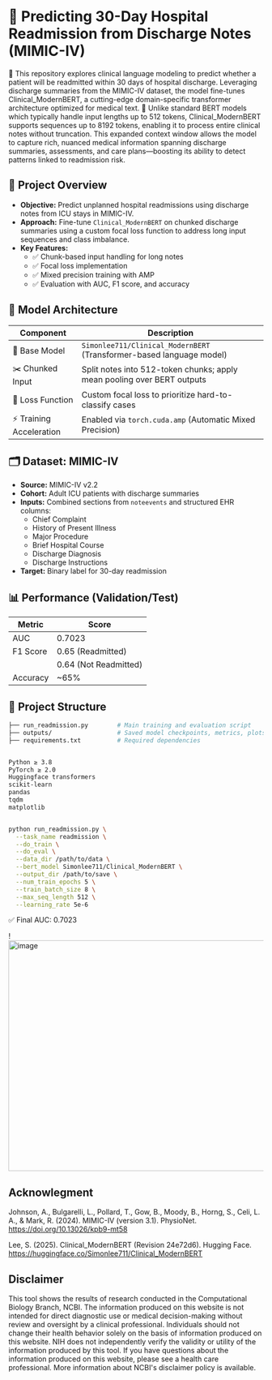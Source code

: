 # 🏥 Predicting 30-Day Hospital Readmission from Discharge Notes (MIMIC-IV)

🧠 This repository explores clinical language modeling to predict whether a patient will be readmitted within 30 days of hospital discharge. Leveraging discharge summaries from the MIMIC-IV dataset, the model fine-tunes Clinical_ModernBERT, a cutting-edge domain-specific transformer architecture optimized for medical text.
🚀 Unlike standard BERT models which typically handle input lengths up to 512 tokens, Clinical_ModernBERT supports sequences up to 8192 tokens, enabling it to process entire clinical notes without truncation. This expanded context window allows the model to capture rich, nuanced medical information spanning discharge summaries, assessments, and care plans—boosting its ability to detect patterns linked to readmission risk.

## 📌 Project Overview

- **Objective:** Predict unplanned hospital readmissions using discharge notes from ICU stays in MIMIC-IV.
- **Approach:** Fine-tune `Clinical_ModernBERT` on chunked discharge summaries using a custom focal loss function to address long input sequences and class imbalance.
- **Key Features:**
  - ✅ Chunk-based input handling for long notes
  - ✅ Focal loss implementation
  - ✅ Mixed precision training with AMP
  - ✅ Evaluation with AUC, F1 score, and accuracy

## 🧠 Model Architecture

| Component              | Description                                                                 |
|------------------------|-----------------------------------------------------------------------------|
| 🧠 Base Model          | `Simonlee711/Clinical_ModernBERT` (Transformer-based language model)        |
| ✂️ Chunked Input        | Split notes into 512-token chunks; apply mean pooling over BERT outputs     |
| 🎯 Loss Function        | Custom focal loss to prioritize hard-to-classify cases                      |
| ⚡️ Training Acceleration| Enabled via `torch.cuda.amp` (Automatic Mixed Precision)                    |

## 🗂 Dataset: MIMIC-IV

- **Source:** MIMIC-IV v2.2
- **Cohort:** Adult ICU patients with discharge summaries
- **Inputs:** Combined sections from `noteevents` and structured EHR columns:
  - Chief Complaint
  - History of Present Illness
  - Major Procedure
  - Brief Hospital Course
  - Discharge Diagnosis
  - Discharge Instructions
- **Target:** Binary label for 30-day readmission

## 📊 Performance (Validation/Test)

| Metric   | Score                   |
|----------|------------------------|
| AUC      | 0.7023                  |
| F1 Score | 0.65 (Readmitted)       |
|          | 0.64 (Not Readmitted)   |
| Accuracy | ~65%                    |

## 📁 Project Structure

```bash
├── run_readmission.py        # Main training and evaluation script
├── outputs/                  # Saved model checkpoints, metrics, plots
├── requirements.txt          # Required dependencies


Python ≥ 3.8  
PyTorch ≥ 2.0  
Huggingface transformers  
scikit-learn  
pandas  
tqdm  
matplotlib


python run_readmission.py \
  --task_name readmission \
  --do_train \
  --do_eval \
  --data_dir /path/to/data \
  --bert_model Simonlee711/Clinical_ModernBERT \
  --output_dir /path/to/save \
  --num_train_epochs 5 \
  --train_batch_size 8 \
  --max_seq_length 512 \
  --learning_rate 5e-6
```



✅ Final AUC:  0.7023



!<img width="616" height="455" alt="image" src="https://github.com/user-attachments/assets/bb6aac0e-ab3f-49d0-a8a9-b7c59dff2671"/>



## Acknowlegment 
Johnson, A., Bulgarelli, L., Pollard, T., Gow, B., Moody, B., Horng, S., Celi, L. A., & Mark, R. (2024). MIMIC-IV (version 3.1). PhysioNet. https://doi.org/10.13026/kpb9-mt58

Lee, S. (2025). Clinical_ModernBERT (Revision 24e72d6). Hugging Face. https://huggingface.co/Simonlee711/Clinical_ModernBERT


## Disclaimer
This tool shows the results of research conducted in the Computational Biology Branch, NCBI. The information produced on this website is not intended for direct diagnostic use or medical decision-making without review and oversight by a clinical professional. Individuals should not change their health behavior solely on the basis of information produced on this website. NIH does not independently verify the validity or utility of the information produced by this tool. If you have questions about the information produced on this website, please see a health care professional. More information about NCBI's disclaimer policy is available.

